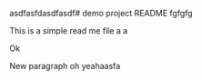 asdfasfdasdfasdf# demo project README fgfgfg

This is a simple read me file a a 
<p>Ok</p>
<p>New paragraph oh yeahaasfa</p>